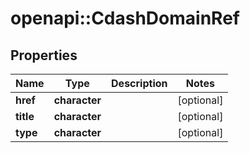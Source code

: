 # openapi::CdashDomainRef


## Properties
Name | Type | Description | Notes
------------ | ------------- | ------------- | -------------
**href** | **character** |  | [optional] 
**title** | **character** |  | [optional] 
**type** | **character** |  | [optional] 


